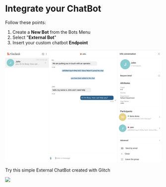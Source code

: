 # Integrate your ChatBot

Follow these points:

1. Create a **New Bot** from the Bots Menu
2. Select "**External Bot**"
3. Insert your custom chatbot **Endpoint**

![](../.gitbook/assets/image%20%2837%29.png)

Try this simple External ChatBot created with Glitch

[![](https://cdn.glitch.com/2bdfb3f8-05ef-4035-a06e-2043962a3a13%2Fremix%402x.png?1513093958726)](https://glitch.com/edit/#!/remix/tiledesk-externalbot-simple-express)

